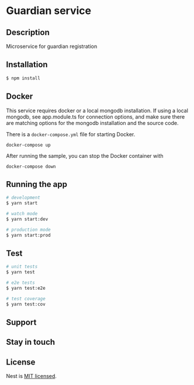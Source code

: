 # Guardian service

## Description

Microservice for guardian registration

## Installation

```bash
$ npm install
```

## Docker

This service requires docker or a local mongodb installation. If using a local mongodb, see app.module.ts for connection options, and make sure there are matching options for the mongodb installation and the source code.

There is a `docker-compose.yml` file for starting Docker.

`docker-compose up`

After running the sample, you can stop the Docker container with

`docker-compose down`

## Running the app

```bash
# development
$ yarn start

# watch mode
$ yarn start:dev

# production mode
$ yarn start:prod
```

## Test

```bash
# unit tests
$ yarn test

# e2e tests
$ yarn test:e2e

# test coverage
$ yarn test:cov
```

## Support

## Stay in touch

## License

Nest is [MIT licensed](LICENSE).
